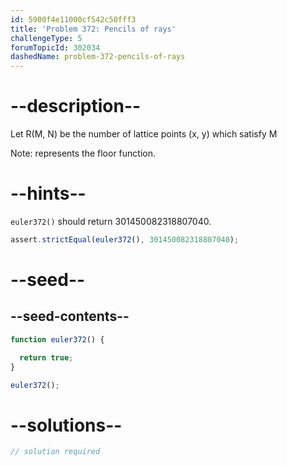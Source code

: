 ```yaml
---
id: 5900f4e11000cf542c50fff3
title: 'Problem 372: Pencils of rays'
challengeType: 5
forumTopicId: 302034
dashedName: problem-372-pencils-of-rays
---
```


# --description--

Let R(M, N) be the number of lattice points (x, y) which satisfy M

Note: represents the floor function.

# --hints--

`euler372()` should return 301450082318807040.

```js
assert.strictEqual(euler372(), 301450082318807040);
```

# --seed--

## --seed-contents--

```js
function euler372() {

  return true;
}

euler372();
```

# --solutions--

```js
// solution required
```
